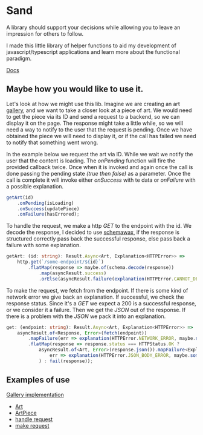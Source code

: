 # Sand

A library should support your decisions while allowing you to leave an impression for others to follow.

I made this little library of helper functions to aid my development of javascript/typescript applications and learn
more about the functional paradigm.

[Docs](https://ryandur.github.io/sand/modules.html)

## Maybe how you would like to use it.

Let's look at how we might use this lib. Imagine we are creating an
art [gallery](https://peaceful-heyrovsky-96583c.netlify.app/gallery?page=1&size=8&tab=aic), and we want to take a closer
look at a piece of art. We would need to get the piece via its ID and send a request to a backend, so we can display it
on the page. The response might take a little while, so we will need a way to notify to the user that the request is
pending. Once we have obtained the piece we will need to display it, or if the call has failed we need to notify that
something went wrong.

In the example below we request the art via ID. While we wait we notify the user that the content is loading. The
*onPending* function will fire the provided callback twice. Once when it is invoked and again once the call is done
passing the pending state *(true then false)* as a parameter. Once the call is complete it will invoke either
*onSuccess* with te data or *onFailure* with a possible explanation.

```typescript
getArt(id)
    .onPending(isLoading)
    .onSuccess(updatePiece)
    .onFailure(hasErrored);
```

To handle the request, we make a http *GET* to the endpoint with the id. We decode the response, I decided to
use [schemawax](https://www.npmjs.com/package/schemawax), if the response is structured correctly pass back the
successful response, else pass back a failure with some explanation.

```typescript
getArt: (id: string): Result.Async<Art, Explanation<HTTPError>> =>
    http.get(`/some-endpoint/${id}`)
        .flatMap(response => maybe.of(schema.decode(response))
            .map(asyncResult.success)
            .orElse(asyncResult.failure(explanation(HTTPError.CANNOT_DECODE))))
```

To make the request, we fetch from the endpoint. If there is some kind of network error we give back an explanation. If
successful, we check the response status. Since it's a *GET* we expect a 200 is a successful response, or we consider it
a failure. Then we get the *JSON* out of the response. If there is a problem with the *JSON* we pack it into an explanation.

```typescript
get: (endpoint: string): Result.Async<Art, Explanation<HTTPError>> =>
    asyncResult.of<Response, Error>(fetch(endpoint))
        .mapFailure(err => explanation(HTTPError.NETWORK_ERROR, maybe.some(err)))
        .flatMap(response => response.status === HTTPStatus.OK ?
            asyncResult.of<Art, Error>(response.json()).mapFailure<Explanation<HTTPError>>(
                err => explanation(HTTPError.JSON_BODY_ERROR, maybe.some(err))
            ) : fail(response));
```

## Examples of use

[Gallery implementation](https://github.com/RyanDur/ChosenPicachu/tree/main/src/lib/components/Gallery)

* [Art](https://github.com/RyanDur/ChosenPicachu/blob/main/src/lib/components/Gallery/Art/index.tsx#L19)
* [ArtPiece](https://github.com/RyanDur/ChosenPicachu/blob/main/src/lib/components/Gallery/ArtPiece/index.tsx#L19)
* [handle request](https://github.com/RyanDur/ChosenPicachu/blob/main/src/data/artGallery/index.ts#L11)
* [make request](https://github.com/RyanDur/ChosenPicachu/blob/main/src/data/http.ts#L24)